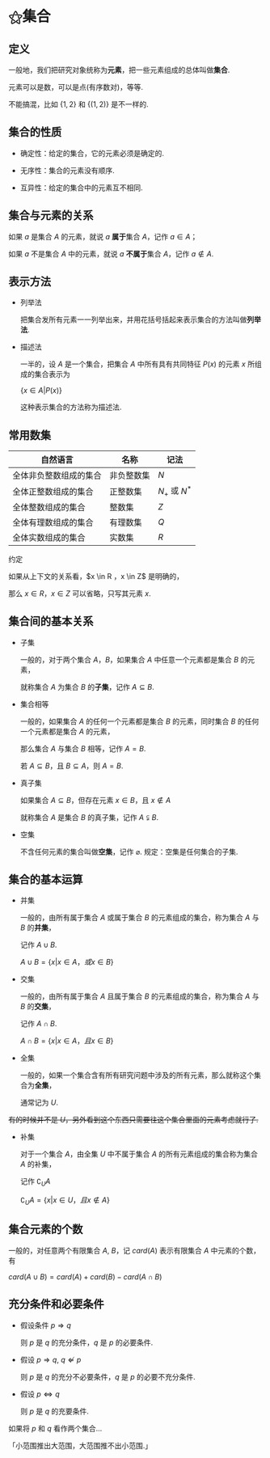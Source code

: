 # ⚝集合

## 定义

一般地，我们把研究对象统称为**元素**，把一些元素组成的总体叫做**集合**.

<ref class="note">

元素可以是数，可以是点(有序数对)，等等.

不能搞混，比如 $\{1,2\}$ 和 $\{(1,2)\}$ 是不一样的.

</ref>

## 集合的性质

+ 确定性：给定的集合，它的元素必须是确定的.

+ 无序性：集合的元素没有顺序.

+ <ref class="warn">互异性：给定的集合中的元素互不相同.</ref>

## 集合与元素的关系

如果 $a$ 是集合 $A$ 的元素，就说 $a$ **属于**集合 $A$，记作 $a \in A$；

如果 $a$ 不是集合 $A$ 中的元素，就说 $a$ **不属于**集合 $A$，记作 $a \not\in A$.

## 表示方法

+ 列举法

    把集合发所有元素一一列举出来，并用花括号括起来表示集合的方法叫做**列举法**.

+ 描述法

    一半的，设 $A$ 是一个集合，把集合 $A$ 中所有具有共同特征 $P(x)$ 的元素 $x$ 所组成的集合表示为

    $\{x \in A | P(x)\}$

    这种表示集合的方法称为描述法.

## 常用数集

|自然语言|名称|记法|
|-|-|-|
|全体非负整数组成的集合|非负整数集|$N$|
|全体正整数组成的集合|正整数集|$N_+$ 或 $N^*$|
|全体整数组成的集合|整数集|$Z$|
|全体有理数组成的集合|有理数集|$Q$|
|全体实数组成的集合|实数集|$R$|

<ref>

约定

如果从上下文的关系看，$x \in R $，$x \in Z$ 是明确的，

那么 $x \in R$，$x \in Z$ 可以省略，只写其元素 $x$.

</ref>

## 集合间的基本关系

+ 子集

    一般的，对于两个集合 $A$，$B$，如果集合 $A$ 中任意一个元素都是集合 $B$ 的元素，

    就称集合 $A$ 为集合 $B$ 的**子集**，记作 $A \subseteq B$.

+ 集合相等

    一般的，如果集合 $A$ 的任何一个元素都是集合 $B$ 的元素，同时集合 $B$ 的任何一个元素都是集合 $A$ 的元素，

    那么集合 $A$ 与集合 $B$ 相等，记作 $A = B$.

    <ref>若 $A \subseteq B$，且 $B \subseteq A$，则 $A=B$.</ref>

+ 真子集

    如果集合 $A \subseteq B$，但存在元素 $x \in B$，且 $x \not\in A$

    就称集合 $A$ 是集合 $B$ 的真子集，记作 $A\subsetneqq B$.

+ 空集

    不含任何元素的集合叫做**空集**，记作 $\varnothing$.
    规定：空集是任何集合的子集.

## 集合的基本运算

+ 并集

    一般的，由所有属于集合 $A$ 或属于集合 $B$ 的元素组成的集合，称为集合 $A$ 与 $B$ 的**并集**，

    记作 $A \cup B$.

    $A \cup B = \{x | x \in A，或 x\in B\}$

+ 交集

    一般的，由所有属于集合 $A$ 且属于集合 $B$ 的元素组成的集合，称为集合 $A$ 与 $B$ 的**交集**，

    记作 $A \cap B$.

    $A \cap B = \{x | x \in A，且 x \in B\}$

+ 全集

    一般的，如果一个集合含有所有研究问题中涉及的所有元素，那么就称这个集合为**全集**，

    通常记为 $U$.

<ref>~~有的时候并不是 $U$，另外看到这个东西只需要往这个集合里面的元素考虑就行了.~~</ref>

+ 补集

    对于一个集合 $A$，由全集 $U$ 中不属于集合 $A$ 的所有元素组成的集合称为集合 $A$ 的补集，

    记作 $\complement _U A$

    $\complement _U A = \{x | x \in U，且 x \not\in A\}$

## 集合元素的个数

一般的，对任意两个有限集合 $A,\ B$，记 $card(A)$ 表示有限集合 $A$ 中元素的个数，有

$card(A\cup B) = card(A) + card(B) - card(A\cap B)$

## 充分条件和必要条件

+ 假设条件 $p \Rightarrow q$

    则 $p$ 是 $q$ 的充分条件，$q$ 是 $p$ 的必要条件.

+ 假设 $p \Rightarrow q,\ q \not\Leftarrow p$

    则 $p$ 是 $q$ 的充分不必要条件，$q$ 是 $p$ 的必要不充分条件.

+ 假设 $p \Leftrightarrow q$

    则 $p$ 是 $q$ 的充要条件.

<ref class="note">如果将 $p$ 和 $q$ 看作两个集合...

「小范围推出大范围，大范围推不出小范围.」</ref>





